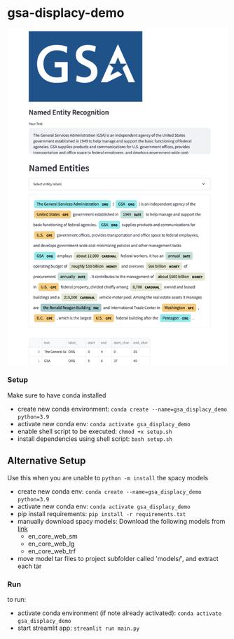 # gsa-displacy-demo

![GSA Example Demo](./docs/screenshot-gsa.png)

### Setup
Make sure to have conda installed
- create new conda environment: `conda create --name=gsa_displacy_demo python=3.9`
- activate new conda env: `conda activate gsa_displacy_demo`
- enable shell script to be executed: `chmod +x setup.sh`
- install dependencies using shell script: `bash setup.sh`

## Alternative Setup
Use this when you are unable to `python -m install` the spacy models
- create new conda env: `conda create --name=gsa_displacy_demo python=3.9`
- activate new conda env: `conda activate gsa_displacy_demo`
- pip install requirements: `pip install -r requirements.txt`
- manually download spacy models:
    Download the following models from [link](https://github.com/explosion/spacy-models/releases)
    - en_core_web_sm
    - en_core_web_lg
    - en_core_web_trf
- move model tar files to project subfolder called 'models/', and extract each tar

### Run
to run:
- activate conda environment (if note already activated): `conda activate gsa_displacy_demo`
- start streamlit app: `streamlit run main.py`

